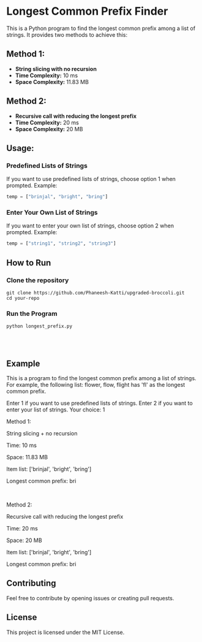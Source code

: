 # Longest Common Prefix Finder

This is a Python program to find the longest common prefix among a list of strings. It provides two methods to achieve this:

## Method 1:

- **String slicing with no recursion**
- **Time Complexity:** 10 ms
- **Space Complexity:** 11.83 MB

## Method 2:

- **Recursive call with reducing the longest prefix**
- **Time Complexity:** 20 ms
- **Space Complexity:** 20 MB

## Usage:

### Predefined Lists of Strings

If you want to use predefined lists of strings, choose option 1 when prompted. Example:

```python
temp = ["brinjal", "bright", "bring"]
```

### Enter Your Own List of Strings

If you want to enter your own list of strings, choose option 2 when prompted. Example:

```python
temp = ["string1", "string2", "string3"]
```

## How to Run

### Clone the repository 
```
git clone https://github.com/Phaneesh-Katti/upgraded-broccoli.git
cd your-repo
```

### Run the Program
```
python longest_prefix.py
```

<br><br>
## Example
This is a program to find the longest common prefix among a list of strings. 
For example, the following list: 
  flower, flow, flight 
has 'fl' as the longest common prefix.

Enter 1 if you want to use predefined lists of strings. 
Enter 2 if you want to enter your list of strings. 
Your choice: 1

Method 1:

String slicing + no recursion

Time: 10 ms

Space: 11.83 MB

Item list: ['brinjal', 'bright', 'bring']

Longest common prefix: bri

<br>

Method 2:

Recursive call with reducing the longest prefix

Time: 20 ms

Space: 20 MB

Item list: ['brinjal', 'bright', 'bring']

Longest common prefix: bri

## Contributing
Feel free to contribute by opening issues or creating pull requests.

## License
This project is licensed under the MIT License.
